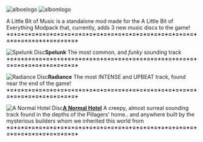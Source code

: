 ![alboelogo](https://cdn.modrinth.com/data/cached_images/f1bd9d25c12153ab658349f9fc2e3daa6c585be7.png)
![albomlogo](https://cdn.modrinth.com/data/cached_images/ddc7622f42a95887d1631ed23d7acd2f836e9f9e.png)

A Little Bit of Music is a standalone mod made for the A Little Bit of Everything Modpack that, currently, adds 3 new music discs to the game!
**+=+=+=+=+=+=+=+=+=+=+=+=+=+=+=+=+=+=+=+=+=+=+=+=+=+=+=+=+=+=+=+=+=+=+=+=+**

![Spelunk Disc](https://cdn.modrinth.com/data/cached_images/56fa79eee9cb362e7eb33d33f0f88630ae796549.png)**Spelunk**
The most common, and *funky* sounding track
**+=+=+=+=+=+=+=+=+=+=+=+=+=+=+=+=+=+=+=+=+=+=+=+=+=+=+=+=+=+=+=+=+=+=+=+=+**

![Radiance Disc](https://cdn.modrinth.com/data/cached_images/2c713202f7fc78056b366b477978f40e73df6545.png)**Radiance**
The most INTENSE and UPBEAT track, found near the end of the game!
**+=+=+=+=+=+=+=+=+=+=+=+=+=+=+=+=+=+=+=+=+=+=+=+=+=+=+=+=+=+=+=+=+=+=+=+=+**

![A Normal Hotel Disc](https://cdn.modrinth.com/data/cached_images/69e98473d0ba00871e13b2f8a99babd8d58bf40c.png)[**A Normal Hotel**](https://www.youtube.com/watch?v=rNu5WzhXy24)
A creepy, almost surreal sounding track found in the depths of the Pillagers' home.. and anywhere built by the mysterious builders whom we inherited this world from
**+=+=+=+=+=+=+=+=+=+=+=+=+=+=+=+=+=+=+=+=+=+=+=+=+=+=+=+=+=+=+=+=+=+=+=+=+**

